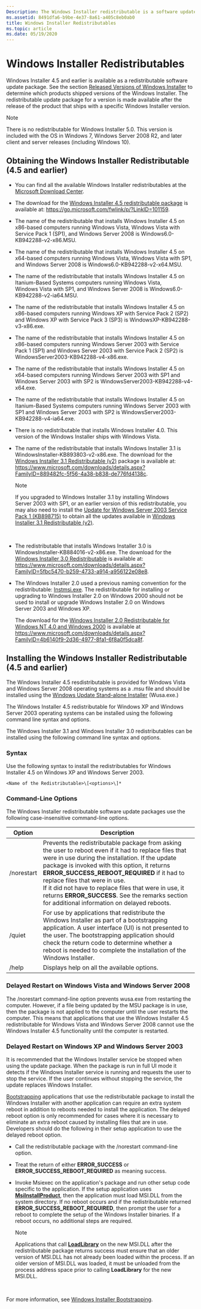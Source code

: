 ```yaml
---
Description: The Windows Installer redistributable is a software update package.
ms.assetid: 8491dfa6-b9be-4e37-8a61-a405c8eb0ab0
title: Windows Installer Redistributables
ms.topic: article
ms.date: 05/19/2020
---
```


# Windows Installer Redistributables

Windows Installer 4.5 and earlier is available as a redistributable software update package. See the section [Released Versions of Windows Installer](released-versions-of-windows-installer.md) to determine which products shipped versions of the Windows Installer. The redistributable update package for a version is made available after the release of the product that ships with a specific Windows Installer version.

> [!NOTE]
> There is no redistributable for Windows Installer 5.0. This version is included with the OS in Windows 7, Windows Server 2008 R2, and later client and server releases (including Windows 10).

## Obtaining the Windows Installer Redistributable (4.5 and earlier)

-   You can find all the available Windows Installer redistributables at the [Microsoft Download Center](https://www.microsoft.com/Downloads/).
-   The download for the [Windows Installer 4.5 redistributable package](https://support.microsoft.com/kb/942288) is available at: https://go.microsoft.com/fwlink/p/?LinkID=101159.
-   The name of the redistributable that installs Windows Installer 4.5 on x86-based computers running Windows Vista, Windows Vista with Service Pack 1 (SP1), and Windows Server 2008 is Windows6.0-KB942288-v2-x86.MSU.
-   The name of the redistributable that installs Windows Installer 4.5 on x64-based computers running Windows Vista, Windows Vista with SP1, and Windows Server 2008 is Windows6.0-KB942288-v2-x64.MSU.
-   The name of the redistributable that installs Windows Installer 4.5 on Itanium-Based Systems computers running Windows Vista, Windows Vista with SP1, and Windows Server 2008 is Windows6.0-KB942288-v2-ia64.MSU.
-   The name of the redistributable that installs Windows Installer 4.5 on x86-based computers running Windows XP with Service Pack 2 (SP2) and Windows XP with Service Pack 3 (SP3) is WindowsXP-KB942288-v3-x86.exe.
-   The name of the redistributable that installs Windows Installer 4.5 on x86-based computers running Windows Server 2003 with Service Pack 1 (SP1) and Windows Server 2003 with Service Pack 2 (SP2) is WindowsServer2003-KB942288-v4-x86.exe.
-   The name of the redistributable that installs Windows Installer 4.5 on x64-based computers running Windows Server 2003 with SP1 and Windows Server 2003 with SP2 is WindowsServer2003-KB942288-v4-x64.exe.
-   The name of the redistributable that installs Windows Installer 4.5 on Itanium-Based Systems computers running Windows Server 2003 with SP1 and Windows Server 2003 with SP2 is WindowsServer2003-KB942288-v4-ia64.exe.
-   There is no redistributable that installs Windows Installer 4.0. This version of the Windows Installer ships with Windows Vista.
-   The name of the redistributable that installs Windows Installer 3.1 is WindowsInstaller-KB893803-v2-x86.exe. The download for the [Windows Installer 3.1 Redistributable (v2)](https://www.microsoft.com/downloads/details.aspx?FamilyID=889482fc-5f56-4a38-b838-de776fd4138c) package is available at: https://www.microsoft.com/downloads/details.aspx?FamilyID=889482fc-5f56-4a38-b838-de776fd4138c.
    > [!Note]  
    > If you upgraded to Windows Installer 3.1 by installing Windows Server 2003 with SP1, or an earlier version of this redistributable, you may also need to install the [Update for Windows Server 2003 Service Pack 1 (KB898715)](https://www.microsoft.com/downloads/details.aspx?FamilyID=8b4e6b93-1886-4d47-a18d-35581c42eca0) to obtain all the updates available in [Windows Installer 3.1 Redistributable (v2)](https://www.microsoft.com/downloads/details.aspx?FamilyID=889482fc-5f56-4a38-b838-de776fd4138c).

     

-   The redistributable that installs Windows Installer 3.0 is WindowsInstaller-KB884016-v2-x86.exe. The download for the [Windows Installer 3.0 Redistributable](https://www.microsoft.com/downloads/details.aspx?FamilyID=5fbc5470-b259-4733-a914-a956122e08e8) is available at: https://www.microsoft.com/downloads/details.aspx?FamilyID=5fbc5470-b259-4733-a914-a956122e08e8.
-   The Windows Installer 2.0 used a previous naming convention for the redistributable: [Instmsi.exe](instmsi-exe.md). The redistributable for installing or upgrading to Windows Installer 2.0 on Windows 2000 should not be used to install or upgrade Windows Installer 2.0 on Windows Server 2003 and Windows XP.

    The download for the [Windows Installer 2.0 Redistributable for Windows NT 4.0 and Windows 2000](https://www.microsoft.com/downloads/details.aspx?FamilyID=4b6140f9-2d36-4977-8fa1-6f8a0f5dca8f) is available at https://www.microsoft.com/downloads/details.aspx?FamilyID=4b6140f9-2d36-4977-8fa1-6f8a0f5dca8f.

## Installing the Windows Installer Redistributable (4.5 and earlier)

The Windows Installer 4.5 resdistributable is provided for Windows Vista and Windows Server 2008 operating systems as a .msu file and should be installed using the [Windows Update Stand-alone Installer](https://support.microsoft.com/kb/934307/) (Wusa.exe.)

The Windows Installer 4.5 redistributable for Windows XP and Windows Server 2003 operating systems can be installed using the following command line syntax and options.

The Windows Installer 3.1 and Windows Installer 3.0 redistributables can be installed using the following command line syntax and options.

### Syntax

Use the following syntax to install the redistributables for Windows Installer 4.5 on Windows XP and Windows Server 2003.

```CMD
<Name of the Redistributable>\[<options>\]*
```

### Command-Line Options

The Windows Installer redistributable software update packages use the following case-insensitive command-line options.



| Option     | Description                                                                                                                                                                                                                                                                                                                                                                                                                                                                     |
|------------|---------------------------------------------------------------------------------------------------------------------------------------------------------------------------------------------------------------------------------------------------------------------------------------------------------------------------------------------------------------------------------------------------------------------------------------------------------------------------------|
| /norestart | Prevents the redistributable package from asking the user to reboot even if it had to replace files that were in use during the installation. If the update package is invoked with this option, it returns **ERROR\_SUCCESS\_REBOOT\_REQUIRED** if it had to replace files that were in use.<br/> If it did not have to replace files that were in use, it returns **ERROR\_SUCCESS**. See the remarks section for additional information on delayed reboots.<br/> |
| /quiet     | For use by applications that redistribute the Windows Installer as part of a bootstrapping application. A user interface (UI) is not presented to the user. The bootstrapping application should check the return code to determine whether a reboot is needed to complete the installation of the Windows Installer.<br/>                                                                                                                                                |
| /help      | Displays help on all the available options.                                                                                                                                                                                                                                                                                                                                                                                                                                     |

### Delayed Restart on Windows Vista and Windows Server 2008

The /norestart command-line option prevents wusa.exe from restarting the computer. However, if a file being updated by the MSU package is in use, then the package is not applied to the computer until the user restarts the computer. This means that applications that use the Windows Installer 4.5 redistributable for Windows Vista and Windows Server 2008 cannot use the Windows Installer 4.5 functionality until the computer is restarted.

### Delayed Restart on Windows XP and Windows Server 2003

It is recommended that the Windows Installer service be stopped when using the update package. When the package is run in full UI mode it detects if the Windows Installer service is running and requests the user to stop the service. If the user continues without stopping the service, the update replaces Windows Installer.

[Bootstrapping](bootstrapping.md) applications that use the redistributable package to install the Windows Installer with another application can require an extra system reboot in addition to reboots needed to install the application. The delayed reboot option is only recommended for cases where it is necessary to eliminate an extra reboot caused by installing files that are in use. Developers should do the following in their setup application to use the delayed reboot option.

-   Call the redistributable package with the /norestart command-line option.
-   Treat the return of either **ERROR\_SUCCESS** or **ERROR\_SUCCESS\_REBOOT\_REQUIRED** as meaning success.
-   Invoke Msiexec on the application's package and run other setup code specific to the application. If the setup application uses [**MsiInstallProduct**](/windows/desktop/api/Msi/nf-msi-msiinstallproducta), then the application must load MSI.DLL from the system directory. If no reboot occurs and if the redistributable returned **ERROR\_SUCCESS\_REBOOT\_REQUIRED**, then prompt the user for a reboot to complete the setup of the Windows Installer binaries. If a reboot occurs, no additional steps are required.
    > [!Note]  
    > Applications that call [**LoadLibrary**](https://msdn.microsoft.com/library/ms684175(v=VS.85).aspx) on the new MSI.DLL after the redistributable package returns success must ensure that an older version of MSI.DLL has not already been loaded within the process. If an older version of MSI.DLL was loaded, it must be unloaded from the process address space prior to calling **LoadLibrary** for the new MSI.DLL.

     

For more information, see [Windows Installer Bootstrapping](windows-installer-bootstrapping.md).

 

 




